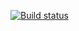 [![Build status](https://ci.appveyor.com/api/projects/status/hq2hehy45bv6wva5?svg=true)](https://ci.appveyor.com/project/Sergl82/ajs-destructuring)